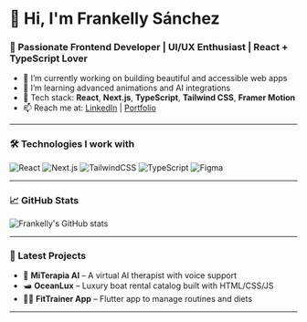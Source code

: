 # 👋 Hi, I'm Frankelly Sánchez

### 🧠 Passionate Frontend Developer | UI/UX Enthusiast | React + TypeScript Lover

- 🔭 I’m currently working on building beautiful and accessible web apps
- 🌱 I’m learning advanced animations and AI integrations
- 🧰 Tech stack: **React**, **Next.js**, **TypeScript**, **Tailwind CSS**, **Framer Motion**
- 📫 Reach me at: [LinkedIn](https://www.linkedin.com/in/frankelly-sanchez) | [Portfolio](https://frankelly.dev)

---

### 🛠️ Technologies I work with

![React](https://img.shields.io/badge/-React-61DAFB?logo=react&logoColor=white&style=flat)
![Next.js](https://img.shields.io/badge/-Next.js-000000?logo=next.js&logoColor=white&style=flat)
![TailwindCSS](https://img.shields.io/badge/-Tailwind-38B2AC?logo=tailwind-css&logoColor=white&style=flat)
![TypeScript](https://img.shields.io/badge/-TypeScript-3178C6?logo=typescript&logoColor=white&style=flat)
![Figma](https://img.shields.io/badge/-Figma-F24E1E?logo=figma&logoColor=white&style=flat)

---

### 📈 GitHub Stats

![Frankelly's GitHub stats](https://github-readme-stats.vercel.app/api?username=frankellysanchez=true&theme=radical)

---

### 📌 Latest Projects

- 🧠 **MiTerapia AI** – A virtual AI therapist with voice support
- 🛥️ **OceanLux** – Luxury boat rental catalog built with HTML/CSS/JS
- 🏋️‍♂️ **FitTrainer App** – Flutter app to manage routines and diets

---

